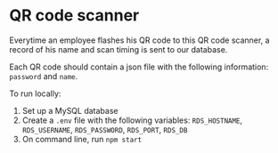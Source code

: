 # QR code scanner

Everytime an employee flashes his QR code to this QR code scanner, a record of his name and scan timing is sent to our database. 

Each QR code should contain a json file with the following information: `password` and `name`.

To run locally:
1. Set up a MySQL database
2. Create a `.env` file with the following variables: `RDS_HOSTNAME`, `RDS_USERNAME`, `RDS_PASSWORD`, `RDS_PORT`, `RDS_DB`
3. On command line, run ```npm start```
